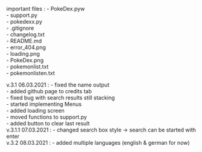 important files :   - PokeDex.pyw  
                    - support.py  
                    - pokedexx.py  
                    - .gitignore  
                    - changelog.txt  
                    - README.md  
                    - error_404.png  
                    - loading.png  
                    - PokeDex.png  
                    - pokemonlist.txt  
                    - pokemonlisten.txt  


v.3.1 06.03.2021 :   - fixed the name output  
                     - added github page to credits tab  
                     - fixed bug with search results still stacking  
                     - started implementing Menus  
                     - added loading screen  
                     - moved functions to support.py  
                     - added button to clear last result  
v.3.1.1 07.03.2021 : - changed search box style → search can be started with enter  
v.3.2 08.03.2021 :   - added multiple languages (english & german for now)  
